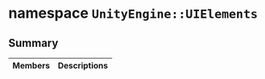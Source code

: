 # namespace `UnityEngine::UIElements` 

## Summary

 Members                        | Descriptions                                
--------------------------------|---------------------------------------------

